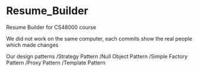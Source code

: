 # Resume_Builder
Resume Builder for CS48000 course

We did not work on the same computer, each commits show the real people which made changes


Our design patterns
/Strategy Pattern
/Null Object Pattern
/Simple Factory Pattern
/Proxy Pattern
/Template Pattern
